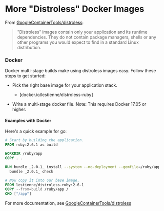 # More "Distroless" Docker Images

From [GoogleContainerTools/distroless](https://github.com/GoogleContainerTools/distroless):
> "Distroless" images contain only your application and its runtime dependencies.
> They do not contain package managers, shells or any other programs you would expect to find in a standard Linux distribution.

### Docker
Docker multi-stage builds make using distroless images easy.
Follow these steps to get started:

* Pick the right base image for your application stack.
  * [docker.io/lestienne/distroless-ruby]

* Write a multi-stage docker file.
  Note: This requires Docker 17.05 or higher.

#### Examples with Docker
  Here's a quick example for go:

  ```dockerfile
  # Start by building the application.
  FROM ruby:2.6.1 as build

  WORKDIR /ruby/app
  COPY . .

  RUN bundle _2.0.1_ install --system --no-deployment --gemfile=/ruby/app/Gemfile && \
    bundle _2.0.1_ check

  # Now copy it into our base image.
  FROM lestienne/distroless-ruby:2.6.1
  COPY --from=build /ruby/app /
  CMD ["/app"]
  ```

For more documentation, see [GoogleContainerTools/distroless](https://github.com/GoogleContainerTools/distroless)